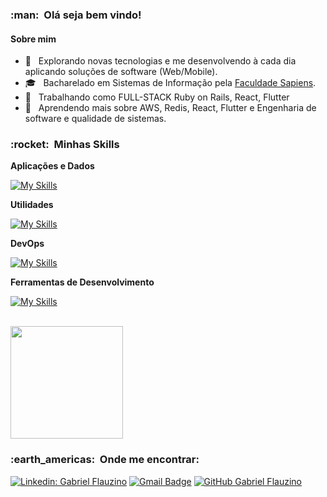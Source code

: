 <h3> :man: &nbsp;Olá seja bem vindo! </h3>

<h4>Sobre mim</h4>

- 🤔 &nbsp; Explorando novas tecnologias e me desenvolvendo à cada dia aplicando soluções de software (Web/Mobile).
- 🎓 &nbsp; Bacharelado em Sistemas de Informação pela <a href="https://faculdadesapiens.edu.br">Faculdade Sapiens</a>.
- 💼 &nbsp; Trabalhando como FULL-STACK Ruby on Rails, React, Flutter
- 🌱 &nbsp; Aprendendo mais sobre AWS, Redis, React, Flutter e Engenharia de software e qualidade de sistemas.

<h3> :rocket: &nbsp;Minhas Skills </h3>

**Aplicações e Dados**

  [![My Skills](https://skillicons.dev/icons?i=ruby,java,nodejs,rails,javascript,react,html,css,redis,flutter,mysql,postgres,mongodb,dart&theme=light)](https://skillicons.dev)

**Utilidades**

  [![My Skills](https://skillicons.dev/icons?i=figma&theme=light)](https://skillicons.dev)

**DevOps**

  [![My Skills](https://skillicons.dev/icons?i=git,github,gitlab,docker,nginx&theme=light)](https://skillicons.dev)

**Ferramentas de Desenvolvimento**

  [![My Skills](https://skillicons.dev/icons?i=idea,postman,vscode,linux&theme=light)](https://skillicons.dev)
 
<br/>

<a href="https://github.com/flaugabriel">
  <img height="180em" src="https://github-readme-stats.vercel.app/api?username=flaugabriel&theme=dracula&show_icons=true" />
</a>

<br/>

<h3> :earth_americas: &nbsp;Onde me encontrar: </h3> 

[![Linkedin: Gabriel Flauzino](https://img.shields.io/badge/-flaugabriel-blue?style=flat-square&logo=Linkedin&logoColor=white&link=https://www.linkedin.com/in/gabriel-flauzino-mota-484927b8/)](https://www.linkedin.com/in/gabriel-flauzino-mota-484927b8/)
[![Gmail Badge](https://img.shields.io/badge/-flaugabriel@gmail.com-006bed?style=flat-square&logo=Gmail&logoColor=white&link=mailto:flaugabriel@gmail.com)](mailto:SEU-EMAIL)
[![GitHub Gabriel Flauzino]( https://img.shields.io/github/followers/flaugabriel?label=follow&style=social)](https://github.com/flaugabriel)
